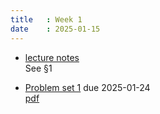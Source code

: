 ```yaml
---
title   : Week 1
date    : 2025-01-15
---
```


- [lecture notes](/course-content/lecture-notes.pdf)  
  See §1


- [Problem set 1](/course-assignments/PS1--commutative-rings-and-polynomials.html) due 2025-01-24  
  [pdf](/course-assignments/PS1--commutative-rings-and-polynomials.pdf)

